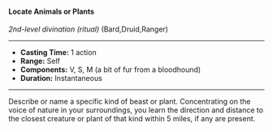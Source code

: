 #### Locate Animals or Plants
*2nd-level divination* *(ritual)* (Bard,Druid,Ranger)
___
- **Casting Time:** 1 action
- **Range:** Self
- **Components:** V, S, M (a bit of fur from a bloodhound)
- **Duration:** Instantaneous
---
Describe or name a specific kind of beast or plant. Concentrating on the voice of nature in your surroundings, you learn the direction and distance to the closest creature or plant of that kind within 5 miles, if any are present.
